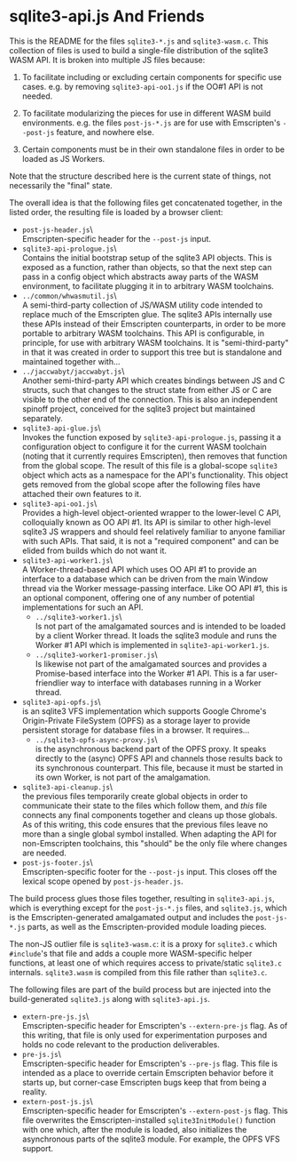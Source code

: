# sqlite3-api.js And Friends

This is the README for the files `sqlite3-*.js` and
`sqlite3-wasm.c`. This collection of files is used to build a
single-file distribution of the sqlite3 WASM API. It is broken into
multiple JS files because:

1. To facilitate including or excluding certain components for
   specific use cases. e.g. by removing `sqlite3-api-oo1.js` if the
   OO#1 API is not needed.

2. To facilitate modularizing the pieces for use in different WASM
   build environments. e.g. the files `post-js-*.js` are for use with
   Emscripten's `--post-js` feature, and nowhere else.

3. Certain components must be in their own standalone files in order
   to be loaded as JS Workers.

Note that the structure described here is the current state of things,
not necessarily the "final" state.

The overall idea is that the following files get concatenated
together, in the listed order, the resulting file is loaded by a
browser client:

- `post-js-header.js`\  
  Emscripten-specific header for the `--post-js` input.
- `sqlite3-api-prologue.js`\  
  Contains the initial bootstrap setup of the sqlite3 API
  objects. This is exposed as a function, rather than objects, so that
  the next step can pass in a config object which abstracts away parts
  of the WASM environment, to facilitate plugging it in to arbitrary
  WASM toolchains.
- `../common/whwasmutil.js`\  
  A semi-third-party collection of JS/WASM utility code intended to
  replace much of the Emscripten glue. The sqlite3 APIs internally use
  these APIs instead of their Emscripten counterparts, in order to be
  more portable to arbitrary WASM toolchains. This API is
  configurable, in principle, for use with arbitrary WASM
  toolchains. It is "semi-third-party" in that it was created in order
  to support this tree but is standalone and maintained together
  with...
- `../jaccwabyt/jaccwabyt.js`\  
  Another semi-third-party API which creates bindings between JS
  and C structs, such that changes to the struct state from either JS
  or C are visible to the other end of the connection. This is also an
  independent spinoff project, conceived for the sqlite3 project but
  maintained separately.
- `sqlite3-api-glue.js`\  
  Invokes the function exposed by `sqlite3-api-prologue.js`, passing
  it a configuration object to configure it for the current WASM
  toolchain (noting that it currently requires Emscripten), then
  removes that function from the global scope. The result of this file
  is a global-scope `sqlite3` object which acts as a namespace for the
  API's functionality. This object gets removed from the global scope
  after the following files have attached their own features to it.
- `sqlite3-api-oo1.js`\  
  Provides a high-level object-oriented wrapper to the lower-level C
  API, colloquially known as OO API #1. Its API is similar to other
  high-level sqlite3 JS wrappers and should feel relatively familiar
  to anyone familiar with such APIs. That said, it is not a "required
  component" and can be elided from builds which do not want it.
- `sqlite3-api-worker1.js`\  
  A Worker-thread-based API which uses OO API #1 to provide an
  interface to a database which can be driven from the main Window
  thread via the Worker message-passing interface. Like OO API #1,
  this is an optional component, offering one of any number of
  potential implementations for such an API.
    - `../sqlite3-worker1.js`\  
      Is not part of the amalgamated sources and is intended to be
      loaded by a client Worker thread. It loads the sqlite3 module
      and runs the Worker #1 API which is implemented in
      `sqlite3-api-worker1.js`.
    - `../sqlite3-worker1-promiser.js`\  
      Is likewise not part of the amalgamated sources and provides
      a Promise-based interface into the Worker #1 API. This is
      a far user-friendlier way to interface with databases running
      in a Worker thread.
- `sqlite3-api-opfs.js`\  
  is an sqlite3 VFS implementation which supports Google Chrome's
  Origin-Private FileSystem (OPFS) as a storage layer to provide
  persistent storage for database files in a browser. It requires...
    - `../sqlite3-opfs-async-proxy.js`\  
      is the asynchronous backend part of the OPFS proxy. It speaks
      directly to the (async) OPFS API and channels those results back
      to its synchronous counterpart. This file, because it must be
      started in its own Worker, is not part of the amalgamation.
- `sqlite3-api-cleanup.js`\  
  the previous files temporarily create global objects in order to
  communicate their state to the files which follow them, and _this_
  file connects any final components together and cleans up those
  globals. As of this writing, this code ensures that the previous
  files leave no more than a single global symbol installed. When
  adapting the API for non-Emscripten toolchains, this "should"
  be the only file where changes are needed.
- `post-js-footer.js`\  
  Emscripten-specific footer for the `--post-js` input. This closes
  off the lexical scope opened by `post-js-header.js`.

The build process glues those files together, resulting in
`sqlite3-api.js`, which is everything except for the `post-js-*.js`
files, and `sqlite3.js`, which is the Emscripten-generated amalgamated
output and includes the `post-js-*.js` parts, as well as the
Emscripten-provided module loading pieces.

The non-JS outlier file is `sqlite3-wasm.c`: it is a proxy for
`sqlite3.c` which `#include`'s that file and adds a couple more
WASM-specific helper functions, at least one of which requires access
to private/static `sqlite3.c` internals. `sqlite3.wasm` is compiled
from this file rather than `sqlite3.c`.

The following files are part of the build process but are injected
into the build-generated `sqlite3.js` along with `sqlite3-api.js`.

- `extern-pre-js.js`\  
  Emscripten-specific header for Emscripten's `--extern-pre-js`
  flag. As of this writing, that file is only used for experimentation
  purposes and holds no code relevant to the production deliverables.
- `pre-js.js`\  
  Emscripten-specific header for Emscripten's `--pre-js` flag. This
  file is intended as a place to override certain Emscripten behavior
  before it starts up, but corner-case Emscripten bugs keep that from
  being a reality.
- `extern-post-js.js`\  
  Emscripten-specific header for Emscripten's `--extern-post-js`
  flag. This file overwrites the Emscripten-installed
  `sqlite3InitModule()` function with one which, after the module is
  loaded, also initializes the asynchronous parts of the sqlite3
  module. For example, the OPFS VFS support.
